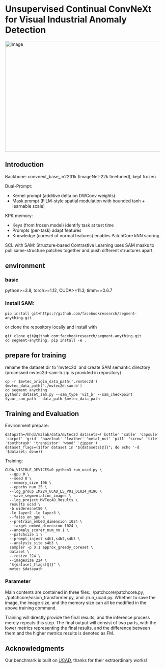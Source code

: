 # Unsupervised Continual ConvNeXt for Visual Industrial Anomaly Detection
<img width="926" height="360" alt="image" src="https://github.com/user-attachments/assets/59dbcaeb-6e28-4ab7-a39b-7ff2c67179e5" />


## Introduction

Backbone: convnext_base_in22ft1k (ImageNet-22k finetuned), kept frozen

Dual-Prompt:
- Kernel prompt (additive delta on DWConv weights)
- Mask prompt (FiLM-style spatial modulation with bounded tanh + learnable scale)

KPK memory:
- Keys (from frozen model) identify task at test time
- Prompts (per-task) adapt features
- Knowledge (coreset of normal features) enables PatchCore kNN scoring

SCL with SAM: Structure-based Contrastive Learning uses SAM masks to pull same-structure patches together and push different structures apart.

## environment

### basic
python>=3.8, torch>=1.12, CUDA>=11.3, timm==0.6.7

### install SAM:
```
pip install git+https://github.com/facebookresearch/segment-anything.git
```
or clone the repository locally and install with
```
git clone git@github.com:facebookresearch/segment-anything.git
cd segment-anything; pip install -e .
```

## prepare for training
rename the dataset dir to 'mvtec2d' and create SAM semantic directory
(processed mvtec2d-sam-b.zip is provided in repository)
```
cp -r $mvtec_origin_data_path('./mvtec2d') $mvtec_data_path('./mvtec2d-sam-b')
cd segment_anything
python3 dataset_sam.py --sam_type 'vit_b' --sam_checkpoint $your_sam_path --data_path $mvtec_data_path
```

## Training and Evaluation
Environment prepare:
```
datapath=/hhd3/m3lab/data/mvtec2d datasets=('bottle' 'cable' 'capsule' 'carpet' 'grid' 'hazelnut' 'leather' 'metal_nut' 'pill' 'screw' 'tile' 'toothbrush' 'transistor' 'wood' 'zipper')
dataset_flags=($(for dataset in "${datasets[@]}"; do echo '-d '$dataset; done))
```

<!-- datapath=/hhd3/m3lab/data/visa datasets=('candle' 'capsules' 'cashew' 'chewinggum' 'fryum' 'macaroni1' 'macaroni2' 'pcb1' 'pcb2' 'pcb3' 'pcb4' 'pipe_fryum') -->
Training:
```
CUDA_VISIBLE_DEVICES=0 python3 run_ucad.py \
  --gpu 0 \
  --seed 0 \
  --memory_size 196 \
  --epochs_num 25 \
  --log_group IM224_UCAD_L5_P01_D1024_M196 \
  --save_segmentation_images \
  --log_project MVTecAD_Results \
  results ucad \
  -b wideresnet50 \
  -le layer2 -le layer3 \
  --faiss_on_gpu \
  --pretrain_embed_dimension 1024 \
  --target_embed_dimension 1024 \
  --anomaly_scorer_num_nn 1 \
  --patchsize 1 \
  --prompt_inject s4b1,s4b2,s4b3 \
  --analysis_site s4b3 \
  sampler -p 0.1 approx_greedy_coreset \
  dataset \
  --resize 224 \
  --imagesize 224 \
  "${dataset_flags[@]}" \
  mvtec $datapath
```

### Parameter
Main contents are contained in three files: ./patchcore/patchcore.py, ./patchcore/vision_transformer.py, and ./run_ucad.py.
Whether to save the image, the image size, and the memory size can all be modified in the above training command.

Training will directly provide the final results, and the inference process merely repeats this step. The final output will consist of two parts, with the lower metrics representing the final results, and the difference between them and the higher metrics results is denoted as FM.

## Acknowledgments

Our benchmark is built on [UCAD](https://github.com/shirowalker/UCAD), thanks for their extraordinary works!
